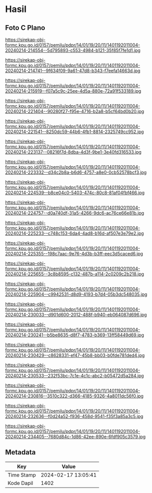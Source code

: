 # Hasil

## Foto C Plano

https://sirekap-obj-formc.kpu.go.id/0157/pemilu/pdpr/14/01/19/20/11/1401192011004-20240214-214554--5d795893-c553-4984-b121-35f85f7fe1d1.jpg

https://sirekap-obj-formc.kpu.go.id/0157/pemilu/pdpr/14/01/19/20/11/1401192011004-20240214-214741--9f634f09-9a61-47d8-b343-f7eefa14663d.jpg

https://sirekap-obj-formc.kpu.go.id/0157/pemilu/pdpr/14/01/19/20/11/1401192011004-20240214-215919--f07a5c9c-25ee-4d5a-880e-72a91f533189.jpg

https://sirekap-obj-formc.kpu.go.id/0157/pemilu/pdpr/14/01/19/20/11/1401192011004-20240214-221404--90280f27-f95e-4716-b2a8-b5cf64bd0b20.jpg

https://sirekap-obj-formc.kpu.go.id/0157/pemilu/pdpr/14/01/19/20/11/1401192011004-20240214-221541--8250dc59-44b6-4fb1-8814-2325749cc952.jpg

https://sirekap-obj-formc.kpu.go.id/0157/pemilu/pdpr/14/01/19/20/11/1401192011004-20240214-223137--08216f7d-8dba-4d3f-9be1-3e40fd316533.jpg

https://sirekap-obj-formc.kpu.go.id/0157/pemilu/pdpr/14/01/19/20/11/1401192011004-20240214-223332--d34c2b8a-b6d6-4757-a8e0-0cb52578bcf3.jpg

https://sirekap-obj-formc.kpu.go.id/0157/pemilu/pdpr/14/01/19/20/11/1401192011004-20240214-224539--b8ce04c0-5403-474c-80c8-81af04fbf466.jpg

https://sirekap-obj-formc.kpu.go.id/0157/pemilu/pdpr/14/01/19/20/11/1401192011004-20240214-224757--d0a740df-31a5-4266-9dc6-ac76ce66e81b.jpg

https://sirekap-obj-formc.kpu.go.id/0157/pemilu/pdpr/14/01/19/20/11/1401192011004-20240214-225233--c748c153-6da4-4ad8-b16d-af507e3e79e2.jpg

https://sirekap-obj-formc.kpu.go.id/0157/pemilu/pdpr/14/01/19/20/11/1401192011004-20240214-225355--198c7aac-9e76-4d3b-b3ff-eec3d5caced6.jpg

https://sirekap-obj-formc.kpu.go.id/0157/pemilu/pdpr/14/01/19/20/11/1401192011004-20240214-225655--3c8b8595-c132-487b-a114-2c0209c2b218.jpg

https://sirekap-obj-formc.kpu.go.id/0157/pemilu/pdpr/14/01/19/20/11/1401192011004-20240214-225904--c9942531-d8d9-4193-b7d4-05b3dc548035.jpg

https://sirekap-obj-formc.kpu.go.id/0157/pemilu/pdpr/14/01/19/20/11/1401192011004-20240214-230033--d901d600-2012-488f-b940-eb064087d696.jpg

https://sirekap-obj-formc.kpu.go.id/0157/pemilu/pdpr/14/01/19/20/11/1401192011004-20240214-230241--b5be8635-d8f7-4783-b369-13ff58449d69.jpg

https://sirekap-obj-formc.kpu.go.id/0157/pemilu/pdpr/14/01/19/20/11/1401192011004-20240214-230429--c8628331-ef47-45b8-bb03-b0fde781ded4.jpg

https://sirekap-obj-formc.kpu.go.id/0157/pemilu/pdpr/14/01/19/20/11/1401192011004-20240214-230533--232f53bc-7c1e-4c1c-abc2-b05472d5a284.jpg

https://sirekap-obj-formc.kpu.go.id/0157/pemilu/pdpr/14/01/19/20/11/1401192011004-20240214-230816--3510c322-d366-4185-9326-4a8011dc56f0.jpg

https://sirekap-obj-formc.kpu.go.id/0157/pemilu/pdpr/14/01/19/20/11/1401192011004-20240214-232636--f0d24a52-f936-458d-9541-f35f3a85a3c5.jpg

https://sirekap-obj-formc.kpu.go.id/0157/pemilu/pdpr/14/01/19/20/11/1401192011004-20240214-234405--7680d84c-1d86-42ee-890e-6fdf905c3579.jpg


## Metadata

| Key        | Value               |
| ---------- | ------------------- |
| Time Stamp | 2024-02-17 13:05:41 |
| Kode Dapil | 1402                |



